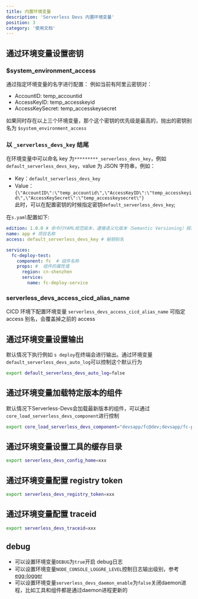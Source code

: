 ```yaml
---
title: 内置环境变量
description: 'Serverless Devs 内置环境变量'
position: 3
category: '使用文档'
---
```


## 通过环境变量设置密钥
### $system_environment_access
通过指定环境变量的名字进行配置：
  例如当前有阿里云密钥对：
   - AccountID: temp_accountid
   - AccessKeyID: temp_accesskeyid
   - AccessKeySecret: temp_accesskeysecret  

如果同时存在以上三个环境变量，那个这个密钥的优先级是最高的，抛出的密钥别名为 `$system_environment_access`

### 以 `_serverless_devs_key` 结尾
在环境变量中可以命名 key 为`*********_serverless_devs_key`，例如`default_serverless_devs_key`，value 为 JSON 字符串，例如：
   - Key：`default_serverless_devs_key`
   - Value：`{\"AccountID\":\"temp_accountid\",\"AccessKeyID\":\"temp_accesskeyid\",\"AccessKeySecret\":\"temp_accesskeysecret\"}`  
  此时，可以在配置密钥的时候指定密钥`default_serverless_devs_key`;

  在`s.yaml`配置如下:

  ```yaml
  edition: 1.0.0 # 命令行YAML规范版本，遵循语义化版本（Semantic Versioning）规范
  name: app # 项目名称
  access: default_serverless_devs_key # 秘钥别名

  services:
    fc-deploy-test:
      component: fc  # 组件名称
      props: #  组件的属性值
        region: cn-shenzhen
        service:
          name: fc-deploy-service
  ```
### serverless_devs_access_cicd_alias_name
CICD 环境下配置环境变量 `serverless_devs_access_cicd_alias_name` 可指定 access 别名，会覆盖掉之前的 access

## 通过环境变量设置输出
默认情况下执行例如 `s deploy`在终端会进行输出。通过环境变量 `default_serverless_devs_auto_log`可以控制这个默认行为
```bash
export default_serverless_devs_auto_log=false
```

## 通过环境变量加载特定版本的组件
默认情况下Serverless-Devs会加载最新版本的组件，可以通过`core_load_serverless_devs_component`进行控制
```bash
export core_load_serverless_devs_component="devsapp/fc@dev;devsapp/fc-plan@dev"
```

## 通过环境变量设置工具的缓存目录

```bash
export serverless_devs_config_home=xxx
```

## 通过环境变量配置 registry token

```bash
export serverless_devs_registry_token=xxx
```

## 通过环境变量配置 traceid

```bash
export serverless_devs_traceid=xxx
```

## debug

- 可以设置环境变量`DEBUG`为`true`开启 debug日志
- 可以设置环境变量`NODE_CONSOLE_LOGGRE_LEVEL`控制日志输出级别，参考 [egg-logger](https://www.npmjs.com/package/egg-logger)
- 可以设置环境变量`serverless_devs_daemon_enable`为`false`关闭daemon进程，比如工具和组件都是通过daemon进程更新的